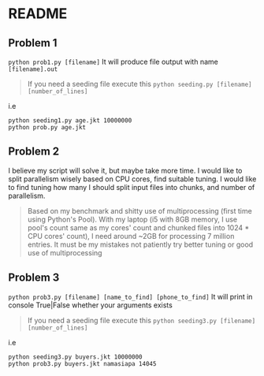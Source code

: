 # README
## Problem 1
`python prob1.py [filename]`
It will produce file output with name `[filename].out`
> If you need a seeding file execute this `python seeding.py [filename] [number_of_lines]`

i.e
```
python seeding1.py age.jkt 10000000
python prob.py age.jkt
```

## Problem 2
I believe my script will solve it, but maybe take more time. I would like to split parallelism wisely based on CPU cores, find suitable tuning. I would like to find tuning how many I should split input files into chunks, and number of parallelism.
> Based on my benchmark and shitty use of multiprocessing (first time using Python's Pool). With my laptop (i5 with 8GB memory, I use pool's count same as my cores' count and chunked files into 1024 * CPU cores' count), I need around ~2GB for processing 7 million entries. It must be my mistakes not patiently try better tuning or good use of multiprocessing

## Problem 3
`python prob3.py [filename] [name_to_find] [phone_to_find]`
It will print in console True|False whether your arguments exists
> If you need a seeding file execute this `python seeding3.py [filename] [number_of_lines]`

i.e
```
python seeding3.py buyers.jkt 10000000
python prob3.py buyers.jkt namasiapa 14045
```